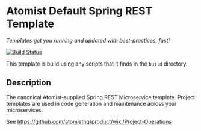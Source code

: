 # Atomist Default Spring REST Template

*Templates get you running and updated with best-practices, fast!*

[![Build Status](https://travis-ci.com/atomist-project-templates/spring-rest-service.svg?token=43qyuBt1idhSyPKtxZ27&branch=master)](https://travis-ci.com/atomist-project-templates/spring-rest-service)

This template is build using any scripts that it finds in the `build` directory.

## Description

The canonical Atomist-supplied Spring REST Microservice template. Project templates are used in code generation and maintenance across your microservices.

See https://github.com/atomisthq/product/wiki/Project-Operations
